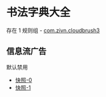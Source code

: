 # 书法字典大全

存在 1 规则组 - [com.zivn.cloudbrush3](/src/apps/com.zivn.cloudbrush3.ts)

## 信息流广告

默认禁用

- [快照-0](https://i.gkd.li/i/13425305)
- [快照-1](https://i.gkd.li/i/13425306)
